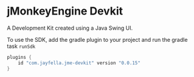 jMonkeyEngine Devkit
===

A Development Kit created using a Java Swing UI.

To use the SDK, add the gradle plugin to your project and run the gradle task `runSdk`

```groovy
plugins {
    id "com.jayfella.jme-devkit" version "0.0.15"
}
```